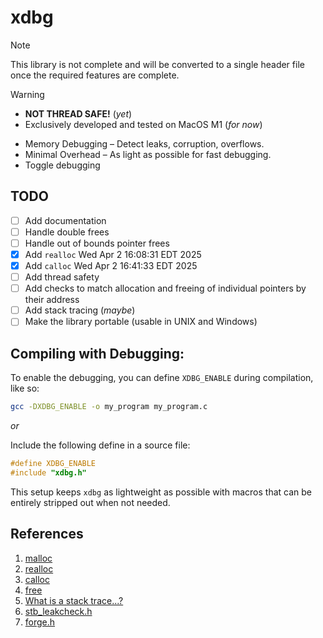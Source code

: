 # xdbg

> [!note]
> This library is not complete and will be converted to a single header file once the required features are complete.

> [!warning]
>
> - **NOT THREAD SAFE!** (_yet_)
> - Exclusively developed and tested on MacOS M1 (_for now_)

- Memory Debugging – Detect leaks, corruption, overflows.
- Minimal Overhead – As light as possible for fast debugging.
- Toggle debugging

## TODO

- [ ] Add documentation
- [ ] Handle double frees
- [ ] Handle out of bounds pointer frees
- [x] Add `realloc` Wed Apr 2 16:08:31 EDT 2025
- [x] Add `calloc` Wed Apr 2 16:41:33 EDT 2025
- [ ] Add thread safety
- [ ] Add checks to match allocation and freeing of individual pointers by their address
- [ ] Add stack tracing (_maybe_)
- [ ] Make the library portable (usable in UNIX and Windows)

## Compiling with Debugging:

To enable the debugging, you can define `XDBG_ENABLE` during compilation, like so:

```bash
gcc -DXDBG_ENABLE -o my_program my_program.c
```

_or_

Include the following define in a source file:

```c
#define XDBG_ENABLE
#include "xdbg.h"
```

This setup keeps `xdbg` as lightweight as possible with macros that can be entirely stripped out when not needed.

## References

1. [malloc](https://en.cppreference.com/w/c/memory/malloc)
2. [realloc](https://en.cppreference.com/w/c/memory/realloc)
3. [calloc](https://en.cppreference.com/w/c/memory/calloc)
4. [free](https://en.cppreference.com/w/c/memory/free)
5. [What is a stack trace...?](https://stackoverflow.com/questions/3988788/what-is-a-stack-trace-and-how-can-i-use-it-to-debug-my-application-errors)
6. [stb_leakcheck.h](https://github.com/nothings/stb/blob/master/stb_leakcheck.h)
7. [forge.h](https://github.com/quelsolaar/MergeSource/blob/main/forge.h)

